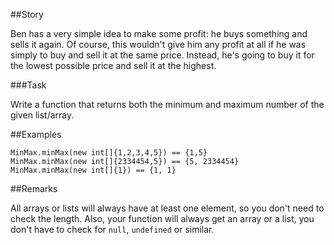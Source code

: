##Story

Ben has a very simple idea to make some profit: he buys something and sells it again. Of course, this wouldn't give him any profit at all if he was simply to buy and sell it at the same price. Instead, he's going to buy it for the lowest possible price and sell it at the highest.

###Task

Write a function that returns both the minimum and maximum number of the given list/array.

##Examples

```
MinMax.minMax(new int[]{1,2,3,4,5}) == {1,5}
MinMax.minMax(new int[]{2334454,5}) == {5, 2334454}
MinMax.minMax(new int[]{1}) == {1, 1}
```

##Remarks

All arrays or lists will always have at least one element, so you don't need to check the length. Also, your function will always get an array or a list, you don't have to check for `null`, `undefined` or similar.